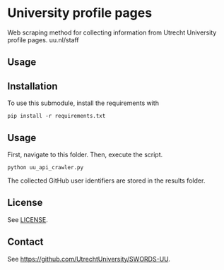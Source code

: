 # University profile pages

Web scraping method for collecting information from Utrecht University profile pages. 
uu.nl/staff

## Usage 



## Installation

To use this submodule, install the requirements with 

```console
pip install -r requirements.txt
```

## Usage

First, navigate to this folder. Then, execute the script.

```console
python uu_api_crawler.py
```

The collected GitHub user identifiers are stored in the results folder. 

## License

See [LICENSE](../../LICENSE).

## Contact

See https://github.com/UtrechtUniversity/SWORDS-UU.